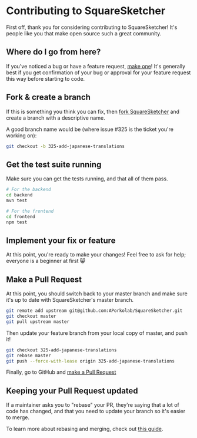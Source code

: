 # Contributing to SquareSketcher

First off, thank you for considering contributing to SquareSketcher! It's people like you that make open source such a great community.

## Where do I go from here?

If you've noticed a bug or have a feature request, [make one](https://github.com/APorkolab/SquareSketcher/issues/new)! It's generally best if you get confirmation of your bug or approval for your feature request this way before starting to code.

## Fork & create a branch

If this is something you think you can fix, then [fork SquareSketcher](https://github.com/APorkolab/SquareSketcher/fork) and create a branch with a descriptive name.

A good branch name would be (where issue #325 is the ticket you're working on):

```sh
git checkout -b 325-add-japanese-translations
```

## Get the test suite running

Make sure you can get the tests running, and that all of them pass.

```sh
# For the backend
cd backend
mvn test

# For the frontend
cd frontend
npm test
```

## Implement your fix or feature

At this point, you're ready to make your changes! Feel free to ask for help; everyone is a beginner at first :smile_cat:

## Make a Pull Request

At this point, you should switch back to your master branch and make sure it's up to date with SquareSketcher's master branch.

```sh
git remote add upstream git@github.com:APorkolab/SquareSketcher.git
git checkout master
git pull upstream master
```

Then update your feature branch from your local copy of master, and push it!

```sh
git checkout 325-add-japanese-translations
git rebase master
git push --force-with-lease origin 325-add-japanese-translations
```

Finally, go to GitHub and [make a Pull Request](https://github.com/APorkolab/SquareSketcher/compare)

## Keeping your Pull Request updated

If a maintainer asks you to "rebase" your PR, they're saying that a lot of code has changed, and that you need to update your branch so it's easier to merge.

To learn more about rebasing and merging, check out [this guide](https://www.atlassian.com/git/tutorials/merging-vs-rebasing).
